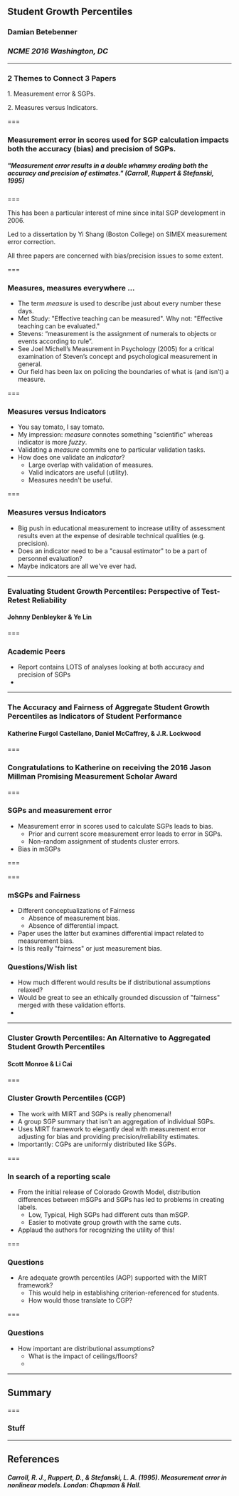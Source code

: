 ## Student Growth Percentiles
### Damian Betebenner
### _NCME 2016 Washington, DC_

---

### 2 Themes to Connect 3 Papers

<p class="fragment">1. Measurement error & SGPs.</p>
<p class="fragment">2. Measures versus Indicators.</p>

===

### Measurement error in scores used for SGP calculation impacts both the accuracy (bias) and precision of SGPs.

##### "Measurement error results in a double whammy eroding both the accuracy and precision of estimates." (Carroll, Ruppert & Stefanski, 1995)


===

<p class="fragment">This has been a particular interest of mine since inital SGP development in 2006.</p>
<p class="fragment">Led to a dissertation by Yi Shang (Boston College) on SIMEX measurement error correction.</p>
<p class="fragment">All three papers are concerned with bias/precision issues to some extent.</p>

===

### Measures, measures everywhere ...

- The term _measure_ is used to describe just about every number these days.
- Met Study: "Effective teaching can be measured". Why not: "Effective teaching can be evaluated."
- Stevens: “measurement is the assignment of numerals to objects or events according to rule”.
- See Joel Michell’s Measurement in Psychology (2005) for a critical examination of Steven’s concept and psychological measurement in general.
- Our field has been lax on policing the boundaries of what is (and isn’t) a measure.


===

### Measures versus Indicators

- You say tomato, I say tomato.
- My impression: _measure_ connotes something "scientific" whereas indicator is more _fuzzy_.
- Validating a _measure_ commits one to particular validation tasks.
- How does one validate an _indicator_?
    - Large overlap with validation of measures.
    - Valid indicators are useful (utility).
    - Measures needn't be useful.

===

### Measures versus Indicators

- Big push in educational measurement to increase utility of assessment results even at the expense of desirable technical qualities (e.g. precision).
- Does an indicator need to be a "causal estimator" to be a part of personnel evaluation?
- Maybe indicators are all we've ever had.

<!---
#######################################################################################
### Denbleyker and Lin
#######################################################################################
-->

---

### Evaluating Student Growth Percentiles: Perspective of Test-Retest Reliability

#### Johnny Denbleyker & Ye Lin

===

### Academic Peers

- Report contains LOTS of analyses looking at both accuracy and precision of SGPs
-


<!---
#######################################################################################
### Furgol Castellano, McCaffrey & Lockwood
#######################################################################################
-->

---

### The Accuracy and Fairness of Aggregate Student Growth Percentiles as Indicators of Student Performance

#### Katherine Furgol Castellano, Daniel McCaffrey, & J.R. Lockwood



===

### Congratulations to Katherine on receiving the 2016 Jason Millman Promising Measurement Scholar Award


===

### SGPs and measurement error

- Measurement error in scores used to calculate SGPs leads to bias.
    - Prior and current score measurement error leads to error in SGPs.
    - Non-random assignment of students cluster errors.
- Bias in mSGPs

===

===

### mSGPs and Fairness

- Different conceptualizations of Fairness
    - Absence of measurement bias.
    - Absence of differential impact.
- Paper uses the latter but examines differential impact related to measurement bias.
- Is this really "fairness" or just measurement bias.

### Questions/Wish list

- How much different would results be if distributional assumptions relaxed?
- Would be great to see an ethically grounded discussion of "fairness" merged with these validation efforts.
- 


<!---
#######################################################################################
### Monroe & Cai
#######################################################################################
-->

---

### Cluster Growth Percentiles: An Alternative to Aggregated Student Growth Percentiles

#### Scott Monroe & Li Cai


===

### Cluster Growth Percentiles (CGP)

- The work with MIRT and SGPs is really phenomenal!
- A group SGP summary that isn't an aggregation of individual SGPs.
- Uses MIRT framework to elegantly deal with measurement error adjusting for bias and providing precision/reliability estimates.
- Importantly: CGPs are uniformly distributed like SGPs.


===

### In search of a reporting scale

- From the initial release of Colorado Growth Model, distribution differences between mSGPs and SGPs
has led to problems in creating labels.
    - Low, Typical, High SGPs had different cuts than mSGP.
    - Easier to motivate group growth with the same cuts.
- Applaud the authors for recognizing the utility of this!


===

### Questions

- Are adequate growth percentiles (AGP) supported with the MIRT framework?
    - This would help in establishing criterion-referenced for students.
    - How would those translate to CGP?

===

### Questions

- How important are distributional assumptions?
    - What is the impact of ceilings/floors?
    -


<!---
#######################################################################################
### Monroe & Cai
#######################################################################################
-->

---

## Summary

===

### Stuff

<!---
#######################################################################################
### Summary
#######################################################################################
-->

---

## References

##### Carroll, R. J., Ruppert, D., & Stefanski, L. A. (1995). _Measurement error in nonlinear models_. London: Chapman & Hall.
